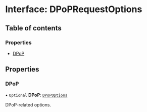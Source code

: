 # Interface: DPoPRequestOptions

## Table of contents

### Properties

- [DPoP](DPoPRequestOptions.md#dpop)

## Properties

### DPoP

• `Optional` **DPoP**: [`DPoPOptions`](DPoPOptions.md)

DPoP-related options.
